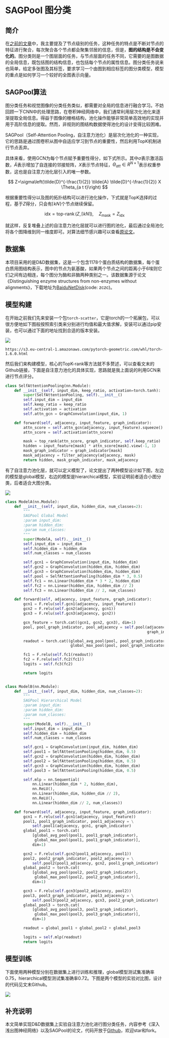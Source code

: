 # SAGPool 图分类

## 简介

在[之前的文章](https://blog.csdn.net/zhouchen1998/category_10528560.html)中，我主要提及了节点级别的任务，这种任务的特点是不断对节点的特征进行聚合，每次聚合各个节点都会聚集邻居的信息，但是，**图的结构是不会变化的**。图分类则是一个图层面的任务，与节点层面的任务不同，它需要的是图数据的全局信息，既包括图的结构信息，也包括每个节点的属性信息。图分类任务说来也简单，给定多张图及其标签，要求学习一个由图到相应标签的图分类模型，模型的重点是如何学习一个较好的全图表示向量。

## SAGPool算法

图分类任务和视觉图像的分类任务类似，都需要对全局的信息进行融合学习。不妨回顾一下CNN中的处理思路，在卷积神经网络中，我们通常利用层次化池化来逐渐提取全局信息。得益于图像的栅格结构，池化操作能够非常简单高效地的实现并用于高阶信息的提取。然而，非规则的图结构数据使得池化的设计变得比较困难。

SAGPool（Self-Attention Pooling，自注意力池化）是层次化池化的一种实现，它的思路是通过图卷积从图中自适应学习到节点的重要性，然后利用TopK机制进行节点丢弃。

具体来看，使用GCN为每个节点赋予重要性得分，如下式所示。其中$\sigma$表示激活函数，$\tilde{A}$表示增加了自连接的邻接矩阵，$X$表示节点特征，$\Theta_{a t t} \in R^{N\times 1}$表示权重参数，这也是自注意力池化层引入的唯一参数。

$$
Z=\sigma\left(\tilde{D}^{-\frac{1}{2}} \tilde{A} \tilde{D}^{-\frac{1}{2}} X \Theta_{a t t}\right)
$$

根据重要性得分以及图的拓扑结构可以进行池化操作，下式就是TopK选择的过程，基于$Z$得分，只会有$\lceil k N\rceil$个节点继续保留。

$$
\mathrm{idx}=\operatorname{top-rank}(Z,\lceil k N\rceil), \quad Z_{\text {mask}}=Z_{\text {idx }}
$$

就这样，反复堆叠上述的自注意力池化层就可以进行图的池化，最后通过全局池化将各个图降维到同一维度即可。对算法细节感兴趣可以查看[原论文](https://arxiv.org/abs/1904.08082)。

## 数据集

本项目采用的是D&D数据集，这是一个包含1178个蛋白质结构的数据集，每个蛋白质用图结构表示，图中的节点为氨基酸，如果两个节点之间的距离小于6埃则它们之间有边相连，每个图分为酶和非酶两种类别之一。该数据集源于论文《Distinguishing enzyme structures from non-enzymes without alignments》，下载地址为[BaiduNetDisk](https://pan.baidu.com/s/1J3ZiiG0HVFajCLHiKiFWhg)(code: zczc)。

## 模型构建

在开始之前我们先来安装一个包`torch-scatter`，它是torch的一个拓展包，可以很方便地如下图般按照索引类来分别进行均值和最大值求解，安装可以通过pip安装，也可以通过下面的地址找到合适的版本安装。

![](./assets/add.svg)

```shell
https://s3.eu-central-1.amazonaws.com/pytorch-geometric.com/whl/torch-1.6.0.html
```

然后我们来构建模型，核心的TopK-rank等方法就不多赘述，可以查看文末的Github链接，下面是自注意力池化的具体实现，思路就是我上面说的利用GCN来进行节点评分。

```python
class SelfAttentionPooling(nn.Module):
    def __init__(self, input_dim, keep_ratio, activation=torch.tanh):
        super(SelfAttentionPooling, self).__init__()
        self.input_dim = input_dim
        self.keep_ratio = keep_ratio
        self.activation = activation
        self.attn_gcn = GraphConvolution(input_dim, 1)

    def forward(self, adjacency, input_feature, graph_indicator):
        attn_score = self.attn_gcn(adjacency, input_feature).squeeze()
        attn_score = self.activation(attn_score)

        mask = top_rank(attn_score, graph_indicator, self.keep_ratio)
        hidden = input_feature[mask] * attn_score[mask].view(-1, 1)
        mask_graph_indicator = graph_indicator[mask]
        mask_adjacency = filter_adjacency(adjacency, mask)
        return hidden, mask_graph_indicator, mask_adjacency
```

有了自注意力池化层，就可以定义模型了，论文提出了两种模型设计如下图，左边的模型是global模型，右边的模型是hierarchical模型，实验证明前者适合小图分类，后者适合大图分类。

![](./assets/model.png)

```python
class ModelA(nn.Module):
    def __init__(self, input_dim, hidden_dim, num_classes=2):
        """
        SAGPool Global Model
        :param input_dim:
        :param hidden_dim:
        :param num_classes:
        """
        super(ModelA, self).__init__()
        self.input_dim = input_dim
        self.hidden_dim = hidden_dim
        self.num_classes = num_classes

        self.gcn1 = GraphConvolution(input_dim, hidden_dim)
        self.gcn2 = GraphConvolution(hidden_dim, hidden_dim)
        self.gcn3 = GraphConvolution(hidden_dim, hidden_dim)
        self.pool = SelfAttentionPooling(hidden_dim * 3, 0.5)
        self.fc1 = nn.Linear(hidden_dim * 3 * 2, hidden_dim)
        self.fc2 = nn.Linear(hidden_dim, hidden_dim // 2)
        self.fc3 = nn.Linear(hidden_dim // 2, num_classes)

    def forward(self, adjacency, input_feature, graph_indicator):
        gcn1 = F.relu(self.gcn1(adjacency, input_feature))
        gcn2 = F.relu(self.gcn2(adjacency, gcn1))
        gcn3 = F.relu(self.gcn3(adjacency, gcn2))

        gcn_feature = torch.cat((gcn1, gcn2, gcn3), dim=1)
        pool, pool_graph_indicator, pool_adjacency = self.pool(adjacency, gcn_feature,
                                                               graph_indicator)

        readout = torch.cat((global_avg_pool(pool, pool_graph_indicator),
                             global_max_pool(pool, pool_graph_indicator)), dim=1)

        fc1 = F.relu(self.fc1(readout))
        fc2 = F.relu(self.fc2(fc1))
        logits = self.fc3(fc2)

        return logits


class ModelB(nn.Module):
    def __init__(self, input_dim, hidden_dim, num_classes=2):
        """
        SAGPool Hierarchical Model
        :param input_dim:
        :param hidden_dim:
        :param num_classes:
        """
        super(ModelB, self).__init__()
        self.input_dim = input_dim
        self.hidden_dim = hidden_dim
        self.num_classes = num_classes

        self.gcn1 = GraphConvolution(input_dim, hidden_dim)
        self.pool1 = SelfAttentionPooling(hidden_dim, 0.5)
        self.gcn2 = GraphConvolution(hidden_dim, hidden_dim)
        self.pool2 = SelfAttentionPooling(hidden_dim, 0.5)
        self.gcn3 = GraphConvolution(hidden_dim, hidden_dim)
        self.pool3 = SelfAttentionPooling(hidden_dim, 0.5)

        self.mlp = nn.Sequential(
            nn.Linear(hidden_dim * 2, hidden_dim),
            nn.ReLU(),
            nn.Linear(hidden_dim, hidden_dim // 2),
            nn.ReLU(),
            nn.Linear(hidden_dim // 2, num_classes))

    def forward(self, adjacency, input_feature, graph_indicator):
        gcn1 = F.relu(self.gcn1(adjacency, input_feature))
        pool1, pool1_graph_indicator, pool1_adjacency = \
            self.pool1(adjacency, gcn1, graph_indicator)
        global_pool1 = torch.cat(
            [global_avg_pool(pool1, pool1_graph_indicator),
             global_max_pool(pool1, pool1_graph_indicator)],
            dim=1)

        gcn2 = F.relu(self.gcn2(pool1_adjacency, pool1))
        pool2, pool2_graph_indicator, pool2_adjacency = \
            self.pool2(pool1_adjacency, gcn2, pool1_graph_indicator)
        global_pool2 = torch.cat(
            [global_avg_pool(pool2, pool2_graph_indicator),
             global_max_pool(pool2, pool2_graph_indicator)],
            dim=1)

        gcn3 = F.relu(self.gcn3(pool2_adjacency, pool2))
        pool3, pool3_graph_indicator, pool3_adjacency = \
            self.pool3(pool2_adjacency, gcn3, pool2_graph_indicator)
        global_pool3 = torch.cat(
            [global_avg_pool(pool3, pool3_graph_indicator),
             global_max_pool(pool3, pool3_graph_indicator)],
            dim=1)

        readout = global_pool1 + global_pool2 + global_pool3

        logits = self.mlp(readout)
        return logits
```

## 模型训练

下面使用两种模型分别在数据集上进行训练和推理，global模型测试集准确率0.75，hierarchical模型测试集准确率0.72。下图是两个模型的实验对比图，设计的代码见文末Github。

![](./assets/loss.png)

## 补充说明

本文简单实现D&D数据集上实验自注意力池化进行图分类任务，内容参考《深入浅出图神经网络》以及SAGPool的论文，代码开放于[Github](https://github.com/luanshiyinyang/GNN)，欢迎star和fork。